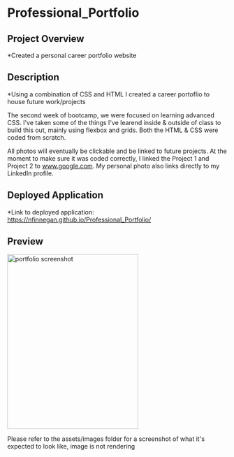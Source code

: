 # Professional_Portfolio

## Project Overview
*Created a personal career portfolio website


## Description
*Using a combination of CSS and HTML I created a career portoflio to house future work/projects

The second week of bootcamp, we were focused on learning advanced CSS. I've taken some of the things I've learend inside & outside of class to build this out, mainly using flexbox and grids. Both the HTML & CSS were coded from scratch. 

All photos will eventually be clickable and be linked to future projects. At the moment to make sure it was coded correctly, I linked the Project 1 and Project 2 to www.google.com. My personal photo also links directly to my LinkedIn profile.


## Deployed Application
*Link to deployed application:
https://nfinnegan.github.io/Professional_Portfolio/ 

## Preview

<img src="Professional_Portfolio/assets/Images/Career_Portfolio_Screenshot.png" width=300px height=400px alt="portfolio screenshot">

Please refer to the assets/images folder for a screenshot of what it's expected to look like, image is not rendering